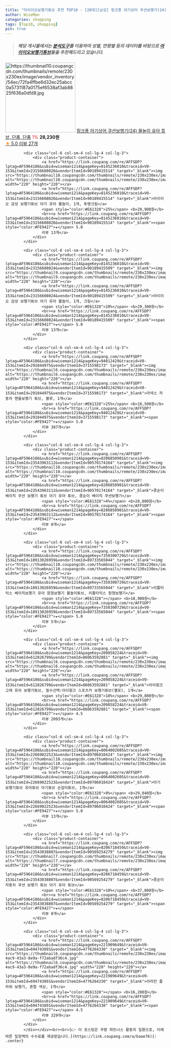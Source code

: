 ```yaml
---
title: "아이이오보행기튜브 추천 TOP10 - [20대][남성] 핑크퐁 아기상어 쿠션보행기(24) 물놀이 유아 튜브, 단품, 단품"
author: WiseMan
categories: shopping
tags: [Top10, shopping]
pin: true
---
```


> ##### 해당 게시물에서는 [**분석도구**](https://itemscout.io/)를 이용하여 **성별**, **연령별** 등의 데이터를 바탕으로 [**아이이오보행기튜브**](https://link.coupang.com/a/baae76)들을 추천해드리고 있습니다.
<div class="container"><div class="row">
            <div class="col-6 col-sm-4 col-lg-4 col-lg-3">
                <div class="product-container">
                    <a href="https://link.coupang.com/re/AFFSDP?lptag=AF5964186&subid=wiseman1214&pageKey=7858078210&traceid=V0-153&itemId=21436803004&vendorItemId=90950538372" target="_blank"><img src="https://thumbnail10.coupangcdn.com/thumbnails/remote/230x230ex/image/vendor_inventory/54ec/72fa4ffbe6d32ec25abcc0a5731187a0175ef6538af3ab8825f636a0dfd8.jpg" alt="https://thumbnail10.coupangcdn.com/thumbnails/remote/230x230ex/image/vendor_inventory/54ec/72fa4ffbe6d32ec25abcc0a5731187a0175ef6538af3ab8825f636a0dfd8.jpg" width="220" height="220"></a>
                    <a href="https://link.coupang.com/re/AFFSDP?lptag=AF5964186&subid=wiseman1214&pageKey=7858078210&traceid=V0-153&itemId=21436803004&vendorItemId=90950538372" target="_blank">핑크퐁 아기상어 쿠션보행기(24) 물놀이 유아 튜브, 단품, 단품</a>
                    <span style="color:#E61328">1%</span> <b>28,230원</b>
                    <br><a href="https://link.coupang.com/re/AFFSDP?lptag=AF5964186&subid=wiseman1214&pageKey=7858078210&traceid=V0-153&itemId=21436803004&vendorItemId=90950538372" target="_blank"><span style="color:#FE9427">★</span> 5.0
                    리뷰 27개</a>
                </div>
            </div>
            
            <div class="col-6 col-sm-4 col-lg-4 col-lg-3">
                <div class="product-container">
                    <a href="https://link.coupang.com/re/AFFSDP?lptag=AF5964186&subid=wiseman1214&pageKey=8145236010&traceid=V0-153&itemId=23156608026&vendorItemId=90189415514" target="_blank"><img src="https://thumbnail10.coupangcdn.com/thumbnails/remote/230x230ex/image/vendor_inventory/136a/5416c0b05dcc9e986ac8a3269060e0959ca8c1c41fe4b878e11b7311fbbd.jpeg" alt="https://thumbnail10.coupangcdn.com/thumbnails/remote/230x230ex/image/vendor_inventory/136a/5416c0b05dcc9e986ac8a3269060e0959ca8c1c41fe4b878e11b7311fbbd.jpeg" width="220" height="220"></a>
                    <a href="https://link.coupang.com/re/AFFSDP?lptag=AF5964186&subid=wiseman1214&pageKey=8145236010&traceid=V0-153&itemId=23156608026&vendorItemId=90189415514" target="_blank">아이이오 감성 보행기튜브 아기 유아 물놀이, 1개, 투명크림</a>
                    <span style="color:#E61328">25%</span> <b>29,900원</b>
                    <br><a href="https://link.coupang.com/re/AFFSDP?lptag=AF5964186&subid=wiseman1214&pageKey=8145236010&traceid=V0-153&itemId=23156608026&vendorItemId=90189415514" target="_blank"><span style="color:#FE9427">★</span> 5.0
                    리뷰 13개</a>
                </div>
            </div>
            
            <div class="col-6 col-sm-4 col-lg-4 col-lg-3">
                <div class="product-container">
                    <a href="https://link.coupang.com/re/AFFSDP?lptag=AF5964186&subid=wiseman1214&pageKey=8145236010&traceid=V0-153&itemId=23156608024&vendorItemId=90189415509" target="_blank"><img src="https://thumbnail9.coupangcdn.com/thumbnails/remote/230x230ex/image/0820_amir_esrgan_inf80k_batch_6_max3k/3c8c/e5ae174bb98654cf8229d321f8138a7195ab992c0350dfdc20e9d9bf2097.jpg" alt="https://thumbnail9.coupangcdn.com/thumbnails/remote/230x230ex/image/0820_amir_esrgan_inf80k_batch_6_max3k/3c8c/e5ae174bb98654cf8229d321f8138a7195ab992c0350dfdc20e9d9bf2097.jpg" width="220" height="220"></a>
                    <a href="https://link.coupang.com/re/AFFSDP?lptag=AF5964186&subid=wiseman1214&pageKey=8145236010&traceid=V0-153&itemId=23156608024&vendorItemId=90189415509" target="_blank">아이이오 감성 보행기튜브 아기 유아 물놀이, 1개, 크림</a>
                    <span style="color:#E61328">20%</span> <b>29,300원</b>
                    <br><a href="https://link.coupang.com/re/AFFSDP?lptag=AF5964186&subid=wiseman1214&pageKey=8145236010&traceid=V0-153&itemId=23156608024&vendorItemId=90189415509" target="_blank"><span style="color:#FE9427">★</span> 5.0
                    리뷰 13개</a>
                </div>
            </div>
            
            <div class="col-6 col-sm-4 col-lg-4 col-lg-3">
                <div class="product-container">
                    <a href="https://link.coupang.com/re/AFFSDP?lptag=AF5964186&subid=wiseman1214&pageKey=94012429&traceid=V0-153&itemId=291044975&vendorItemId=3715598173" target="_blank"><img src="https://thumbnail6.coupangcdn.com/thumbnails/remote/230x230ex/image/0820_amir_esrgan_inf80k_batch_3_max3k/a0eb/e6dfc3b675cf71ed1c14d646e5b5b8d05bcafc852d924551b38455b41487.jpg" alt="https://thumbnail6.coupangcdn.com/thumbnails/remote/230x230ex/image/0820_amir_esrgan_inf80k_batch_3_max3k/a0eb/e6dfc3b675cf71ed1c14d646e5b5b8d05bcafc852d924551b38455b41487.jpg" width="220" height="220"></a>
                    <a href="https://link.coupang.com/re/AFFSDP?lptag=AF5964186&subid=wiseman1214&pageKey=94012429&traceid=V0-153&itemId=291044975&vendorItemId=3715598173" target="_blank">아넥스 자동차 핸들보행기 튜브, 블루, 1개</a>
                    <span style="color:#E61328">25%</span> <b>18,500원</b>
                    <br><a href="https://link.coupang.com/re/AFFSDP?lptag=AF5964186&subid=wiseman1214&pageKey=94012429&traceid=V0-153&itemId=291044975&vendorItemId=3715598173" target="_blank"><span style="color:#FE9427">★</span> 5.0
                    리뷰 387개</a>
                </div>
            </div>
            
            <div class="col-6 col-sm-4 col-lg-4 col-lg-3">
                <div class="product-container">
                    <a href="https://link.coupang.com/re/AFFSDP?lptag=AF5964186&subid=wiseman1214&pageKey=8206850901&traceid=V0-153&itemId=23543963112&vendorItemId=90570174164" target="_blank"><img src="https://thumbnail10.coupangcdn.com/thumbnails/remote/230x230ex/image/vendor_inventory/2177/1ffdccaeecb8467534c408880e84a3111fee9b663cd77a8e794010ea78c3.jpg" alt="https://thumbnail10.coupangcdn.com/thumbnails/remote/230x230ex/image/vendor_inventory/2177/1ffdccaeecb8467534c408880e84a3111fee9b663cd77a8e794010ea78c3.jpg" width="220" height="220"></a>
                    <a href="https://link.coupang.com/re/AFFSDP?lptag=AF5964186&subid=wiseman1214&pageKey=8206850901&traceid=V0-153&itemId=23543963112&vendorItemId=90570174164" target="_blank">콩순이 베이직 쿠션 보행기 튜브 아기 유아 튜브, 콩순이 베이직 쿠션보행기</a>
                    <span style="color:#E61328">4%</span> <b>28,800원</b>
                    <br><a href="https://link.coupang.com/re/AFFSDP?lptag=AF5964186&subid=wiseman1214&pageKey=8206850901&traceid=V0-153&itemId=23543963112&vendorItemId=90570174164" target="_blank"><span style="color:#FE9427">★</span> 
                    리뷰 0개</a>
                </div>
            </div>
            
            <div class="col-6 col-sm-4 col-lg-4 col-lg-3">
                <div class="product-container">
                    <a href="https://link.coupang.com/re/AFFSDP?lptag=AF5964186&subid=wiseman1214&pageKey=7350300729&traceid=V0-153&itemId=18913026959&vendorItemId=89733565044" target="_blank"><img src="https://thumbnail10.coupangcdn.com/thumbnails/remote/230x230ex/image/vendor_inventory/53a8/40842a9d1f200f6c0f86104fd6b55222bbdf04ecee2907b5e176c1103298.jpg" alt="https://thumbnail10.coupangcdn.com/thumbnails/remote/230x230ex/image/vendor_inventory/53a8/40842a9d1f200f6c0f86104fd6b55222bbdf04ecee2907b5e176c1103298.jpg" width="220" height="220"></a>
                    <a href="https://link.coupang.com/re/AFFSDP?lptag=AF5964186&subid=wiseman1214&pageKey=7350300729&traceid=V0-153&itemId=18913026959&vendorItemId=89733565044" target="_blank">리틀타익스 베이직보행기 유아 원형보행기 물놀이튜브, 리틀타익스 원형보행기</a>
                    <span style="color:#E61328"></span> <b>18,900원</b>
                    <br><a href="https://link.coupang.com/re/AFFSDP?lptag=AF5964186&subid=wiseman1214&pageKey=7350300729&traceid=V0-153&itemId=18913026959&vendorItemId=89733565044" target="_blank"><span style="color:#FE9427">★</span> 5.0
                    리뷰 5개</a>
                </div>
            </div>
            
            <div class="col-6 col-sm-4 col-lg-4 col-lg-3">
                <div class="product-container">
                    <a href="https://link.coupang.com/re/AFFSDP?lptag=AF5964186&subid=wiseman1214&pageKey=209858224&traceid=V0-153&itemId=612826799&vendorItemId=86063592881" target="_blank"><img src="https://thumbnail6.coupangcdn.com/thumbnails/remote/230x230ex/image/0820_amir_esrgan_inf80k_batch_1_max3k/e321/4628767b816ba48ee5c695875c8480cc38723fce266c50d93b3245168d6d.png" alt="https://thumbnail6.coupangcdn.com/thumbnails/remote/230x230ex/image/0820_amir_esrgan_inf80k_batch_1_max3k/e321/4628767b816ba48ee5c695875c8480cc38723fce266c50d93b3245168d6d.png" width="220" height="220"></a>
                    <a href="https://link.coupang.com/re/AFFSDP?lptag=AF5964186&subid=wiseman1214&pageKey=209858224&traceid=V0-153&itemId=612826799&vendorItemId=86063592881" target="_blank">아이윙크 고래 유아 보행기튜브, 필수선택:아이윙크 스포츠카 보행기튜브(옐로), 1개</a>
                    <span style="color:#E61328">18%</span> <b>29,800원</b>
                    <br><a href="https://link.coupang.com/re/AFFSDP?lptag=AF5964186&subid=wiseman1214&pageKey=209858224&traceid=V0-153&itemId=612826799&vendorItemId=86063592881" target="_blank"><span style="color:#FE9427">★</span> 4.5
                    리뷰 2093개</a>
                </div>
            </div>
            
            <div class="col-6 col-sm-4 col-lg-4 col-lg-3">
                <div class="product-container">
                    <a href="https://link.coupang.com/re/AFFSDP?lptag=AF5964186&subid=wiseman1214&pageKey=8064002605&traceid=V0-153&itemId=22669022523&vendorItemId=89706010424" target="_blank"><img src="https://thumbnail10.coupangcdn.com/thumbnails/remote/230x230ex/image/0820_amir_esrgan_inf80k_batch_6_max3k/8fee/055e4052997204475b7042e8f2e902a1a7e24df4075848e775c19a09b427.jpg" alt="https://thumbnail10.coupangcdn.com/thumbnails/remote/230x230ex/image/0820_amir_esrgan_inf80k_batch_6_max3k/8fee/055e4052997204475b7042e8f2e902a1a7e24df4075848e775c19a09b427.jpg" width="220" height="220"></a>
                    <a href="https://link.coupang.com/re/AFFSDP?lptag=AF5964186&subid=wiseman1214&pageKey=8064002605&traceid=V0-153&itemId=22669022523&vendorItemId=89706010424" target="_blank">아기 보행기튜브 유아튜브 아기튜브 손잡이튜브, 1개</a>
                    <span style="color:#E61328">9%</span> <b>29,040원</b>
                    <br><a href="https://link.coupang.com/re/AFFSDP?lptag=AF5964186&subid=wiseman1214&pageKey=8064002605&traceid=V0-153&itemId=22669022523&vendorItemId=89706010424" target="_blank"><span style="color:#FE9427">★</span> 5.0
                    리뷰 13개</a>
                </div>
            </div>
            
            <div class="col-6 col-sm-4 col-lg-4 col-lg-3">
                <div class="product-container">
                    <a href="https://link.coupang.com/re/AFFSDP?lptag=AF5964186&subid=wiseman1214&pageKey=8206718459&traceid=V0-153&itemId=23543038807&vendorItemId=90569254279" target="_blank"><img src="https://thumbnail7.coupangcdn.com/thumbnails/remote/230x230ex/image/vendor_inventory/fb14/caed1214456b23bf598e1a73b1be416e1a2b3d5fd8337f87fe1e9abfc68b.jpg" alt="https://thumbnail7.coupangcdn.com/thumbnails/remote/230x230ex/image/vendor_inventory/fb14/caed1214456b23bf598e1a73b1be416e1a2b3d5fd8337f87fe1e9abfc68b.jpg" width="220" height="220"></a>
                    <a href="https://link.coupang.com/re/AFFSDP?lptag=AF5964186&subid=wiseman1214&pageKey=8206718459&traceid=V0-153&itemId=23543038807&vendorItemId=90569254279" target="_blank">콩순이 자동차 쿠션 보행기 튜브 아기 유아 튜브</a>
                    <span style="color:#E61328">10%</span> <b>37,800원</b>
                    <br><a href="https://link.coupang.com/re/AFFSDP?lptag=AF5964186&subid=wiseman1214&pageKey=8206718459&traceid=V0-153&itemId=23543038807&vendorItemId=90569254279" target="_blank"><span style="color:#FE9427">★</span> 
                    리뷰 0개</a>
                </div>
            </div>
            
            <div class="col-6 col-sm-4 col-lg-4 col-lg-3">
                <div class="product-container">
                    <a href="https://link.coupang.com/re/AFFSDP?lptag=AF5964186&subid=wiseman1214&pageKey=221909649&traceid=V0-153&itemId=694743891&vendorItemId=4776264330" target="_blank"><img src="https://thumbnail6.coupangcdn.com/thumbnails/remote/230x230ex/image/retail/images/2019/05/14/18/5/b221ed31-4ac9-43a3-8e9a-f72abadf36c4.jpg" alt="https://thumbnail6.coupangcdn.com/thumbnails/remote/230x230ex/image/retail/images/2019/05/14/18/5/b221ed31-4ac9-43a3-8e9a-f72abadf36c4.jpg" width="220" height="220"></a>
                    <a href="https://link.coupang.com/re/AFFSDP?lptag=AF5964186&subid=wiseman1214&pageKey=221909649&traceid=V0-153&itemId=694743891&vendorItemId=4776264330" target="_blank">아라칸 플라워 보행기, 혼합 색상, 1개</a>
                    <span style="color:#E61328"></span> <b>16,200원</b>
                    <br><a href="https://link.coupang.com/re/AFFSDP?lptag=AF5964186&subid=wiseman1214&pageKey=221909649&traceid=V0-153&itemId=694743891&vendorItemId=4776264330" target="_blank"><span style="color:#FE9427">★</span> 4.5
                    리뷰 329개</a>
                </div>
            </div>
            </div></div><br><br>[👉 이 포스팅은 쿠팡 파트너스 활동의 일환으로, 이에 따른 일정액의 수수료를 제공받습니다.](https://link.coupang.com/a/baae76){: .center}